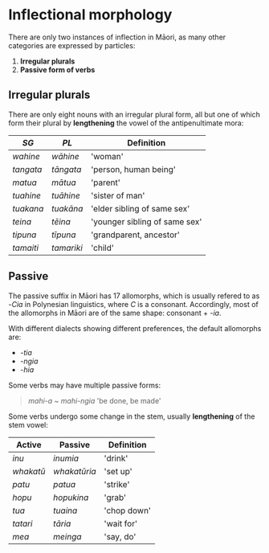 # Inflectional morphology

There are only two instances of inflection in Māori, as many other categories are expressed by particles:

1. **Irregular plurals**
1. **Passive form of verbs**

## Irregular plurals

There are only eight nouns with an irregular plural form, all but one of which form their plural by **lengthening** the vowel of the antipenultimate mora:

| *SG* | *PL* | Definition |
|--|--|--|
| *wahine* | *wāhine* | 'woman' |
| *tangata* | *tāngata* | 'person, human being' |
| *matua* | *mātua* | 'parent' |
| *tuahine* | *tuāhine* | 'sister of man' |
| *tuakana* | *tuakāna* | 'elder sibling of same sex' |
| *teina* | *tēina* | 'younger sibling of same sex' |
| *tipuna* | *tīpuna* | 'grandparent, ancestor' |
| *tamaiti* | *tamariki* | 'child' |

## Passive

The passive suffix in Māori has 17 allomorphs, which is usually refered to as -*Cia* in Polynesian linguistics, where *C* is a consonant.
Accordingly, most of the allomorphs in Māori are of the same shape: consonant + -*ia*.

With different dialects showing different preferences, the default allomorphs are:

- -*tia*
- -*ngia*
- -*hia*

Some verbs may have multiple passive forms:

> *mahi-a ~ mahi-ngia* 'be done, be made'

Some verbs undergo some change in the stem, usually **lengthening** of the stem vowel:

| Active | Passive | Definition |
|--|--|--|
| *inu* | *inumia* | 'drink' |
| *whakatū* | *whakatūria* | 'set up' |
| *patu* | *patua* | 'strike' |
| *hopu* | *hopukina* | 'grab' |
| *tua* | *tuaina* | 'chop down' |
| *tatari* | *tāria* | 'wait for' |
| *mea* | *meinga* | 'say, do' |
